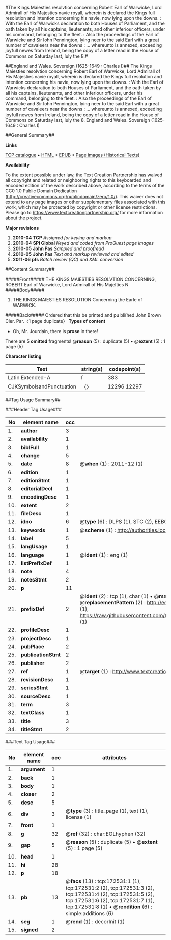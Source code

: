 #The Kings Maiesties resolvtion concerning Robert Earl of Warwicke, Lord Admirall of His Majesties navie royall, wherein is declared the Kings full resolution and intention concerning his navie, now lying upon the downs. : With the Earl of Warwicks declaration to both Houses of Parliament, and the oath taken by all his captains, lieutenants, and other inferiour officers, under his command, belonging to the fleet. : Also the proceedings of the Earl of Warwicke and Sir Iohn Pennington, lying neer to the said Earl with a great number of cavaleers near the downs : ... whereunto is annexed, exceeding joyfull newes from Ireland, being the copy of a letter read in the House of Commons on Saturday last, Iuly the 8.#

##England and Wales. Sovereign (1625-1649 : Charles I)##
The Kings Maiesties resolvtion concerning Robert Earl of Warwicke, Lord Admirall of His Majesties navie royall, wherein is declared the Kings full resolution and intention concerning his navie, now lying upon the downs. : With the Earl of Warwicks declaration to both Houses of Parliament, and the oath taken by all his captains, lieutenants, and other inferiour officers, under his command, belonging to the fleet. : Also the proceedings of the Earl of Warwicke and Sir Iohn Pennington, lying neer to the said Earl with a great number of cavaleers near the downs : ... whereunto is annexed, exceeding joyfull newes from Ireland, being the copy of a letter read in the House of Commons on Saturday last, Iuly the 8.
England and Wales. Sovereign (1625-1649 : Charles I)

##General Summary##

**Links**

[TCP catalogue](http://www.ota.ox.ac.uk/tcp/)  • 
[HTML](http://tei.it.ox.ac.uk/tcp/Texts-HTML/free/A79/A79064.html)  • 
[EPUB](http://tei.it.ox.ac.uk/tcp/Texts-EPUB/free/A79/A79064.epub) • 
[Page images (Historical Texts)](https://historicaltexts.jisc.ac.uk/eebo-45789219e)

**Availability**

To the extent possible under law, the Text Creation Partnership has waived all copyright and related or neighboring rights to this keyboarded and encoded edition of the work described above, according to the terms of the CC0 1.0 Public Domain Dedication (http://creativecommons.org/publicdomain/zero/1.0/). This waiver does not extend to any page images or other supplementary files associated with this work, which may be protected by copyright or other license restrictions. Please go to https://www.textcreationpartnership.org/ for more information about the project.

**Major revisions**

1. __2010-04__ __TCP__ *Assigned for keying and markup*
1. __2010-04__ __SPi Global__ *Keyed and coded from ProQuest page images*
1. __2010-05__ __John Pas__ *Sampled and proofread*
1. __2010-05__ __John Pas__ *Text and markup reviewed and edited*
1. __2011-06__ __pfs__ *Batch review (QC) and XML conversion*

##Content Summary##

#####Front#####
THE KINGS MAIESTIES RESOLVTION CONCERNING, ROBERT Earl of Warwicke, Lord Admirall of His Majeſties N
#####Body#####

1. THE KINGS MAIESTIES RESOLUTION Concerning the Earle of WARWICK.

#####Back#####
Ordered that this be printed and pu bliſhed.John Brown Cler. Par.〈1 page duplicate〉
**Types of content**

  * Oh, Mr. Jourdain, there is **prose** in there!

There are 5 **omitted** fragments! 
 @__reason__ (5) : duplicate (5)  •  @__extent__ (5) : 1 page (5)

**Character listing**


|Text|string(s)|codepoint(s)|
|---|---|---|
|Latin Extended-A|ſ|383|
|CJKSymbolsandPunctuation|〈〉|12296 12297|

##Tag Usage Summary##

###Header Tag Usage###

|No|element name|occ|attributes|
|---|---|---|---|
|1.|__author__|3||
|2.|__availability__|1||
|3.|__biblFull__|1||
|4.|__change__|5||
|5.|__date__|8| @__when__ (1) : 2011-12 (1)|
|6.|__edition__|1||
|7.|__editionStmt__|1||
|8.|__editorialDecl__|1||
|9.|__encodingDesc__|1||
|10.|__extent__|2||
|11.|__fileDesc__|1||
|12.|__idno__|6| @__type__ (6) : DLPS (1), STC (2), EEBO-CITATION (1), OCLC (1), VID (1)|
|13.|__keywords__|1| @__scheme__ (1) : http://authorities.loc.gov/ (1)|
|14.|__label__|5||
|15.|__langUsage__|1||
|16.|__language__|1| @__ident__ (1) : eng (1)|
|17.|__listPrefixDef__|1||
|18.|__note__|4||
|19.|__notesStmt__|2||
|20.|__p__|11||
|21.|__prefixDef__|2| @__ident__ (2) : tcp (1), char (1)  •  @__matchPattern__ (2) : ([0-9\-]+):([0-9IVX]+) (1), (.+) (1)  •  @__replacementPattern__ (2) : http://eebo.chadwyck.com/downloadtiff?vid=$1&page=$2 (1), https://raw.githubusercontent.com/textcreationpartnership/Texts/master/tcpchars.xml#$1 (1)|
|22.|__profileDesc__|1||
|23.|__projectDesc__|1||
|24.|__pubPlace__|2||
|25.|__publicationStmt__|2||
|26.|__publisher__|2||
|27.|__ref__|1| @__target__ (1) : http://www.textcreationpartnership.org/docs/. (1)|
|28.|__revisionDesc__|1||
|29.|__seriesStmt__|1||
|30.|__sourceDesc__|1||
|31.|__term__|3||
|32.|__textClass__|1||
|33.|__title__|3||
|34.|__titleStmt__|2||


###Text Tag Usage###

|No|element name|occ|attributes|
|---|---|---|---|
|1.|__argument__|1||
|2.|__back__|1||
|3.|__body__|1||
|4.|__closer__|2||
|5.|__desc__|5||
|6.|__div__|3| @__type__ (3) : title_page (1), text (1), license (1)|
|7.|__front__|1||
|8.|__g__|32| @__ref__ (32) : char:EOLhyphen (32)|
|9.|__gap__|5| @__reason__ (5) : duplicate (5)  •  @__extent__ (5) : 1 page (5)|
|10.|__head__|1||
|11.|__hi__|28||
|12.|__p__|18||
|13.|__pb__|13| @__facs__ (13) : tcp:172531:1 (1), tcp:172531:2 (2), tcp:172531:3 (2), tcp:172531:4 (2), tcp:172531:5 (2), tcp:172531:6 (2), tcp:172531:7 (1), tcp:172531:8 (1)  •  @__rendition__ (6) : simple:additions (6)|
|14.|__seg__|1| @__rend__ (1) : decorInit (1)|
|15.|__signed__|2||
